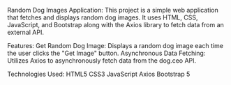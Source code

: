 Random Dog Images Application:
This project is a simple web application that fetches and displays random dog images.
It uses HTML, CSS, JavaScript, and Bootstrap along with the Axios library to fetch data from an external API.

Features:
Get Random Dog Image: Displays a random dog image each time the user clicks the "Get Image" button.
Asynchronous Data Fetching: Utilizes Axios to asynchronously fetch data from the dog.ceo API.

Technologies Used:
HTML5
CSS3
JavaScript 
Axios
Bootstrap 5
